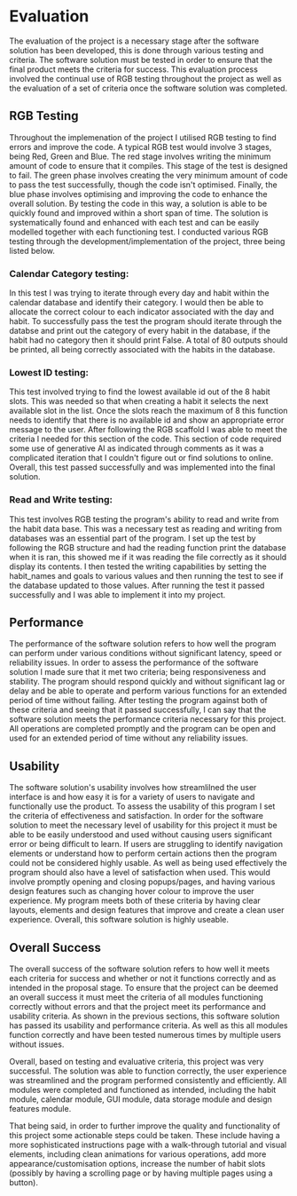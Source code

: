 # Evaluation
The evaluation of the project is a necessary stage after the software solution has been developed, this is done through various testing and criteria. The software solution must be tested in order to ensure that the final product meets the criteria for success. This evaluation process involved the continual use of RGB testing throughout the project as well as the evaluation of a set of criteria once the software solution was completed.

## RGB Testing
Throughout the implemenation of the project I utilised RGB testing to find errors and improve the code. A typical RGB test would involve 3 stages, being Red, Green and Blue. The red stage involves writing the minimum amount of code to ensure that it compiles. This stage of the test is designed to fail. The green phase involves creating the very minimum amount of code to pass the test successfully, though the code isn't optimised. Finally, the blue phase involves optimising and improving the code to enhance the overall solution. By testing the code in this way, a solution is able to be quickly found and improved within a short span of time. The solution is systematically found and enhanced with each test and can be easily modelled together with each functioning test. I conducted various RGB testing through the development/implementation of the project, three being listed below.

### Calendar Category testing:
In this test I was trying to iterate through every day and habit within the calendar database and identify their category. I would then be able to allocate the correct colour to each indicator associated with the day and habit. To successfully pass the test the program should iterate through the databse and print out the category of every habit in the database, if the habit had no category then it should print False. A total of 80 outputs should be printed, all being correctly associated with the habits in the database.

### Lowest ID testing:
This test involved trying to find the lowest available id out of the 8 habit slots. This was needed so that when creating a habit it selects the next available slot in the list. Once the slots reach the maximum of 8 this function needs to identify that there is no available id and show an appropriate error message to the user. After following the RGB scaffold I was able to meet the criteria I needed for this section of the code. This section of code required some use of generative AI as indicated through comments as it was a complicated iteration that I couldn't figure out or find solutions to online. Overall, this test passed successfully and was implemented into the final solution.

### Read and Write testing:
This test involves RGB testing the program's ability to read and write from the habit data base. This was a necessary test as reading and writing from databases was an essential part of the program. I set up the test by following the RGB structure and had the reading function print the database when it is ran, this showed me if it was reading the file correctly as it should display its contents. I then tested the writing capabilities by setting the habit_names and goals to various values and then running the test to see if the database updated to those values. After running the test it passed successfully and I was able to implement it into my project.


## Performance
The performance of the software solution refers to how well the program can perform under various conditions without significant latency, speed or reliability issues. In order to assess the performance of the software solution I made sure that it met two criteria; being responsiveness and stability. The program should respond quickly and without significant lag or delay and be able to operate and perform various functions for an extended period of time without failing. After testing the program against both of these criteria and seeing that it passed successfully, I can say that the software solution meets the performance criteria necessary for this project. All operations are completed promptly and the program can be open and used for an extended period of time without any reliability issues.


## Usability
The software solution's usability involves how streamlilned the user interface is and how easy it is for a variety of users to navigate and functionally use the product. To assess the usability of this program I set the criteria of effectiveness and satisfaction. In order for the software solution to meet the necessary level of usability for this project it must be able to be easily understood and used without causing users significant error or being difficult to learn. If users are struggling to identify navigation elements or understand how to perform certain actions then the program could not be considered highly usable. As well as being used effectively the program should also have a level of satisfaction when used. This would involve promptly opening and closing popups/pages, and having various design features such as changing hover colour to improve the user experience. My program meets both of these criteria by having clear layouts, elements and design features that improve and create a clean user experience. Overall, this software solution is highly useable.


## Overall Success
The overall success of the software solution refers to how well it meets each criteria for success and whether or not it functions correctly and as intended in the proposal stage. To ensure that the project can be deemed an overall success it must meet the criteria of all modules functioning correctly without errors and that the project meet its performance and usability criteria. As shown in the previous sections, this software solution has passed its usability and performance criteria. As well as this all modules function correctly and have been tested numerous times by multiple users without issues.

Overall, based on testing and evaluative criteria, this project was very successful. The solution was able to function correctly, the user experience was streamlined and the program performed consistently and efficiently. All modules were completed and functioned as intended, including the habit module, calendar module, GUI module, data storage module and design features module. 

That being said, in order to further improve the quality and functionality of this project some actionable steps could be taken. These include having a more sophisticated instructions page with a walk-through tutorial and visual elements, including clean animations for various operations, add more appearance/customisation options, increase the number of habit slots (possibly by having a scrolling page or by having multiple pages using a button).